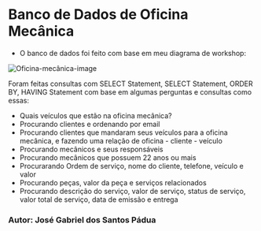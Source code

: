 # Banco de Dados de Oficina Mecânica

- O banco de dados foi feito com base em meu diagrama de workshop:


![Oficina-mecânica-image](https://user-images.githubusercontent.com/118117592/221372059-17c9ca74-d820-4d3d-865f-1b5beb158ae8.png)


Foram feitas consultas com SELECT Statement, SELECT Statement, ORDER BY, HAVING Statement com base em algumas perguntas e consultas como essas:

- Quais veículos que estão na oficina mecânica?
- Procurando clientes e ordenando por email
- Procurando clientes que mandaram seus veículos para a oficina mecânica, e fazendo uma relação de oficina - cliente - veículo
- Procurando mecânicos e seus responsáveis
- Procurando mecânicos que possuem 22 anos ou mais
- Procurarando Ordem de serviço, nome do cliente, telefone, veículo e valor
- Procurando peças, valor da peça e serviços relacionados
- Procurando descrição do serviço, valor de serviço, status de serviço, valor total de serviço, data de emissão e entrega

### Autor: José Gabriel dos Santos Pádua
